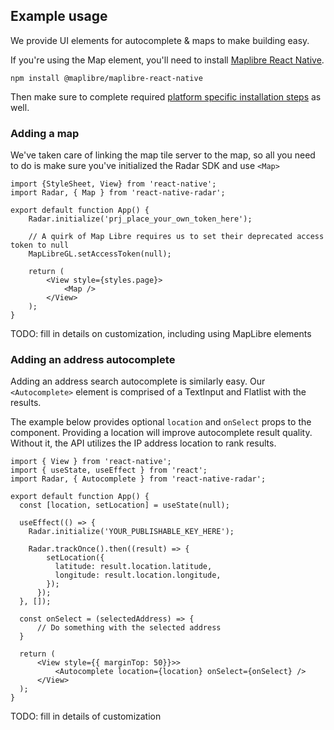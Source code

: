 ## Example usage

We provide UI elements for autocomplete & maps to make building easy.

If you're using the Map element, you'll need to install [Maplibre React Native](https://github.com/maplibre/maplibre-react-native).
```
npm install @maplibre/maplibre-react-native
```

Then make sure to complete required [platform specific installation steps](https://github.com/maplibre/maplibre-react-native/blob/main/docs/GettingStarted.md#review-platform-specific-info) as well.

### Adding a map

We've taken care of linking the map tile server to the map, so all you need to do is make sure you've initialized the Radar SDK and use `<Map>`

```
import {StyleSheet, View} from 'react-native';
import Radar, { Map } from 'react-native-radar';

export default function App() {
    Radar.initialize('prj_place_your_own_token_here');
    
    // A quirk of Map Libre requires us to set their deprecated access token to null
    MapLibreGL.setAccessToken(null);

    return (
        <View style={styles.page}>
            <Map />
        </View>
    );
}
```

TODO: fill in details on customization, including using MapLibre elements

### Adding an address autocomplete

Adding an address search autocomplete is similarly easy. Our `<Autocomplete>` element is comprised of a TextInput and Flatlist with the results.

The example below provides optional `location` and `onSelect` props to the component. Providing a location will improve autocomplete result quality. Without it, the API utilizes the IP address location to rank results.

```
import { View } from 'react-native';
import { useState, useEffect } from 'react';
import Radar, { Autocomplete } from 'react-native-radar';

export default function App() {
  const [location, setLocation] = useState(null);

  useEffect(() => {
    Radar.initialize('YOUR_PUBLISHABLE_KEY_HERE');

    Radar.trackOnce().then((result) => {
        setLocation({
          latitude: result.location.latitude,
          longitude: result.location.longitude,
        });
      });
  }, []);

  const onSelect = (selectedAddress) => {
      // Do something with the selected address
  }

  return (
      <View style={{ marginTop: 50}}>>
          <Autocomplete location={location} onSelect={onSelect} />
      </View>
  );
}

```

TODO: fill in details of customization
